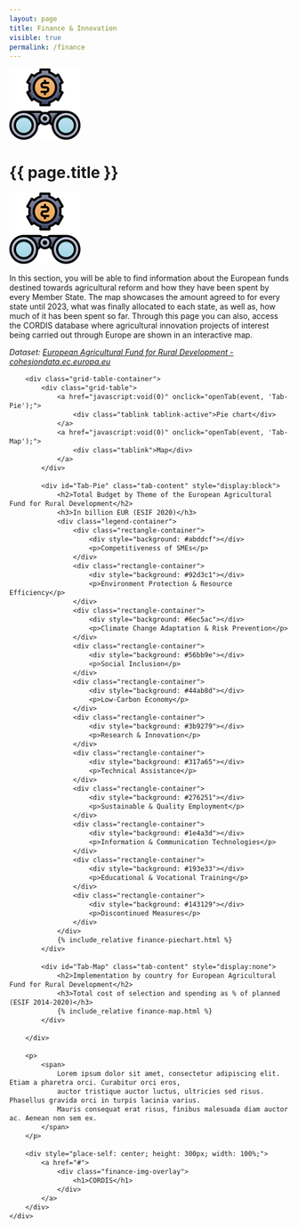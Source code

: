 ```yaml
---
layout: page
title: Finance & Innovation
visible: true
permalink: /finance
---
```


<div class="finance">
	<div class="centered-title">
		<img src="/assets/icons/DrawKit-SaaS/Color/Binocular.svg">
		<h1>{{ page.title }}</h1>
		<img src="/assets/icons/DrawKit-SaaS/Color/Binocular.svg" style="transform: scaleX(-1);">
	</div>
	<div class="flex-container">
		<p>
			In this section, you will be able to find <span class="highlighted">information about the European funds
				destined towards agricultural reform and how they have been spent</span> by every Member State. The map
			showcases the amount agreed to for every state until 2023, what was finally allocated to each state, as well
			as, how much of it has been spent so far. Through this page you can also, access the CORDIS database where
			agricultural innovation projects of interest being carried out through Europe are shown in an interactive
			map.
		</p>
		<p style="font-style: italic;">
			<span>
				Dataset:
				<a class="underlined" href="https://cohesiondata.ec.europa.eu/funds/eafrd">European Agricultural Fund
					for Rural Development - cohesiondata.ec.europa.eu</a>
			</span>
		</p>

		<div class="grid-table-container">
			<div class="grid-table">
				<a href="javascript:void(0)" onclick="openTab(event, 'Tab-Pie');">
					<div class="tablink tablink-active">Pie chart</div>
				</a>
				<a href="javascript:void(0)" onclick="openTab(event, 'Tab-Map');">
					<div class="tablink">Map</div>
				</a>
			</div>

			<div id="Tab-Pie" class="tab-content" style="display:block">
				<h2>Total Budget by Theme of the European Agricultural Fund for Rural Development</h2>
				<h3>In billion EUR (ESIF 2020)</h3>
				<div class="legend-container">
					<div class="rectangle-container">
						<div style="background: #abddcf"></div>
						<p>Competitiveness of SMEs</p>
					</div>
					<div class="rectangle-container">
						<div style="background: #92d3c1"></div>
						<p>Environment Protection & Resource Efficiency</p>
					</div>
					<div class="rectangle-container">
						<div style="background: #6ec5ac"></div>
						<p>Climate Change Adaptation & Risk Prevention</p>
					</div>
					<div class="rectangle-container">
						<div style="background: #56bb9e"></div>
						<p>Social Inclusion</p>
					</div>
					<div class="rectangle-container">
						<div style="background: #44ab8d"></div>
						<p>Low-Carbon Economy</p>
					</div>
					<div class="rectangle-container">
						<div style="background: #3b9279"></div>
						<p>Research & Innovation</p>
					</div>
					<div class="rectangle-container">
						<div style="background: #317a65"></div>
						<p>Technical Assistance</p>
					</div>
					<div class="rectangle-container">
						<div style="background: #276251"></div>
						<p>Sustainable & Quality Employment</p>
					</div>
					<div class="rectangle-container">
						<div style="background: #1e4a3d"></div>
						<p>Information & Communication Technologies</p>
					</div>
					<div class="rectangle-container">
						<div style="background: #193e33"></div>
						<p>Educational & Vocational Training</p>
					</div>
					<div class="rectangle-container">
						<div style="background: #143129"></div>
						<p>Discontinued Measures</p>
					</div>
				</div>
				{% include_relative finance-piechart.html %}
			</div>

			<div id="Tab-Map" class="tab-content" style="display:none">
				<h2>Implementation by country for European Agricultural Fund for Rural Development</h2>
				<h3>Total cost of selection and spending as % of planned (ESIF 2014-2020)</h3>
				{% include_relative finance-map.html %}
			</div>

		</div>

		<p>
			<span>
				Lorem ipsum dolor sit amet, consectetur adipiscing elit. Etiam a pharetra orci. Curabitur orci eros,
				auctor tristique auctor luctus, ultricies sed risus. Phasellus gravida orci in turpis lacinia varius.
				Mauris consequat erat risus, finibus malesuada diam auctor ac. Aenean non sem ex.
			</span>
		</p>

		<div style="place-self: center; height: 300px; width: 100%;">
			<a href="#">
				<div class="finance-img-overlay">
					<h1>CORDIS</h1>
				</div>
			</a>
		</div>
	</div>

</div>


<style>
	.loader-spinner {
		border-left: 1.1em solid #44AB8D !important;
	}

	.chart-background {
		fill: transparent !important;
	}

	.d3-scatter-chart svg {
		background-color: transparent !important;
	}

	.chart1 .color-box {
		background-color: #44AB8D !important;
	}

	.chart1 .s0,
	.chart1 .sEAFRD {
		fill: #44AB8D;
	}

	.content label,
	.content [type="checkbox"] {
		display: initial;
	}

	.ec-chart {
		padding: 0;
	}
</style>


<script>
	// var checkBarChart = setInterval(function () {
	// 	wrapper1 = document.getElementsByClassName("d3-bar-chart")[0];
	// 	chart1 = wrapper1.children[0];
	// 	if (chart1) {
	// 		clearInterval(checkBarChart);
	// 		chart1.setAttribute("viewBox", "0 0 380 1200");
	// 		chart1.setAttribute("height", "575px")
	// 	}
	// }, 100);

	// var checkCheckbox = setInterval(function () {
	// 	fixed_axes_checkbox = document.getElementsByClassName("ec-chart")[1].getElementsByTagName("input")[0]
	// 	if (fixed_axes_checkbox) {
	// 		clearInterval(checkCheckbox);
	// 		fixed_axes_checkbox.checked = false;
	// 		fixed_axes_checkbox.onchange();
	// 	}
	// }, 500);

	function openTab(evt, cityName) {
		var i, x, tablinks;
		x = document.getElementsByClassName("tab-content");
		for (i = 0; i < x.length; i++) {
			x[i].style.display = "none";
		}
		tablinks = document.getElementsByClassName("tablink");
		for (i = 0; i < x.length; i++) {
			tablinks[i].className = tablinks[i].className.replace(" tablink-active", "");
		}
		document.getElementById(cityName).style.display = "block";
		evt.currentTarget.firstElementChild.className += " tablink-active";
	}
</script>
